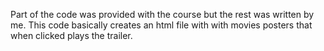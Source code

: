 Part of the code was provided with the course but the rest was written by me.
This code basically creates an html file with with movies posters that when clicked plays the trailer.
